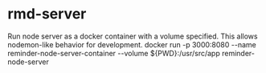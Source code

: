 # rmd-server

Run node server as a docker container with a volume specified. This allows nodemon-like behavior for development.
docker run -p 3000:8080 --name reminder-node-server-container --volume ${PWD}:/usr/src/app reminder-node-server